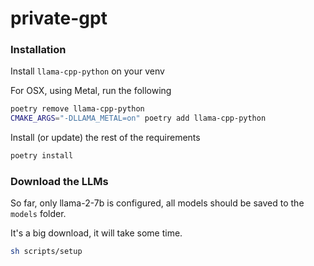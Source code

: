 # private-gpt

### Installation

Install `llama-cpp-python` on your venv

For OSX, using Metal, run the following

```bash
poetry remove llama-cpp-python
CMAKE_ARGS="-DLLAMA_METAL=on" poetry add llama-cpp-python
```

Install (or update) the rest of the requirements

```bash
poetry install
```

### Download the LLMs

So far, only llama-2-7b is configured, all models should be saved to the `models` folder.

It's a big download, it will take some time.

```bash
sh scripts/setup
```
